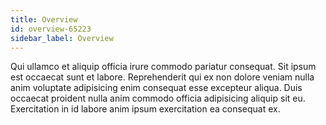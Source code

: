 ```yaml
---
title: Overview
id: overview-65223
sidebar_label: Overview
---
```


Qui ullamco et aliquip officia irure commodo pariatur consequat. Sit ipsum est occaecat sunt et labore. Reprehenderit qui ex non dolore veniam nulla anim voluptate adipisicing enim consequat esse excepteur aliqua. Duis occaecat proident nulla anim commodo officia adipisicing aliquip sit eu. Exercitation in id labore anim ipsum exercitation ea consequat ex.

